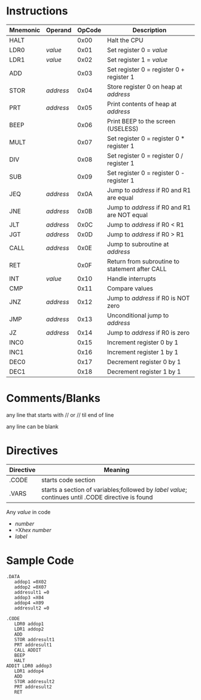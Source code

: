 # Instructions
Mnemonic | Operand | OpCode | Description
-------- | ------- | ------ | -----------
HALT||0x00|Halt the CPU
LDR0|*value*|0x01|Set register 0 = *value*
LDR1|*value*|0x02|Set register 1 = *value*
ADD||0x03|Set register 0 = register 0 + register 1
STOR|*address*|0x04|Store register 0 on heap at *address*
PRT|*address*|0x05|Print contents of heap at *address*
BEEP||0x06|Print BEEP to the screen (USELESS)
MULT||0x07|Set register 0 = register 0 * register 1
DIV|| 0x08|Set register 0 = register 0 / register 1
SUB||0x09|Set register 0 = register 0 - register 1
JEQ|*address*|0x0A|Jump to *address* if R0 and R1 are equal
JNE|*address*|0x0B|Jump to *address* if R0 and R1 are NOT equal
JLT|*address*|0x0C|Jump to *address* if R0 < R1
JGT|*address*|0x0D|Jump to *address* if R0 > R1
CALL|*address*|0x0E|Jump to subroutine at *address*
RET||0x0F|Return from subroutine to statement after CALL
INT|*value*|0x10|Handle interrupts
CMP||0x11|Compare values
JNZ|*address*|0x12|Jump to *address* if R0 is NOT zero
JMP|*address*|0x13|Unconditional jump to *address*
JZ|*address*|0x14|Jump to *address* if R0 is zero
INC0||0x15|Increment register 0 by 1
INC1||0x16|Increment register 1 by 1
DEC0||0x17|Decrement register 0 by 1
DEC1||0x18|Decrement register 1 by 1

# Comments/Blanks
any line that starts with //
or // til end of line

any line can be blank

# Directives
Directive | Meaning
--------- | -------
.CODE|starts code section
.VARS|starts a section of variables;followed by *label* *value*; continues until .CODE directive is found

Any *value* in code
* *number* 
* =X*hex number* 
* *label*

# Sample Code
```assembly
.DATA
   addop1 =0X02
   addop2 =0X07
   addresult1 =0
   addop3 =X04
   addop4 =X09
   addresult2 =0

.CODE
   LDR0 addop1
   LDR1 addop2 
   ADD
   STOR addresult1
   PRT addresult1
   CALL ADDIT
   BEEP
   HALT
ADDIT LDR0 addop3
   LDR1 addop4
   ADD
   STOR addresult2
   PRT addresult2
   RET
```
